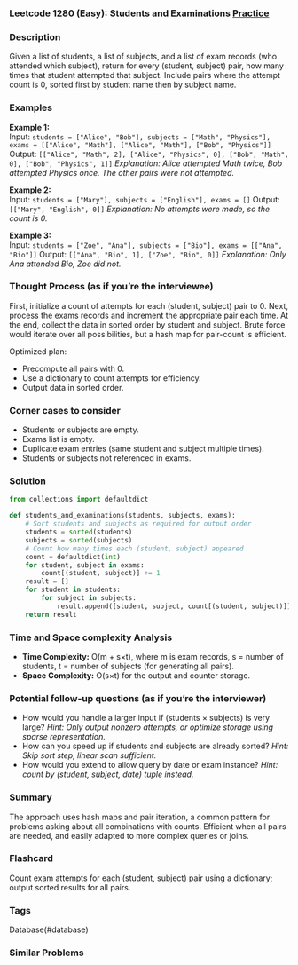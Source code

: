 ### Leetcode 1280 (Easy): Students and Examinations [Practice](https://leetcode.com/problems/students-and-examinations)

### Description  
Given a list of students, a list of subjects, and a list of exam records (who attended which subject), return for every (student, subject) pair, how many times that student attempted that subject. Include pairs where the attempt count is 0, sorted first by student name then by subject name.

### Examples  
**Example 1:**  
Input: `students = ["Alice", "Bob"], subjects = ["Math", "Physics"], exams = [["Alice", "Math"], ["Alice", "Math"], ["Bob", "Physics"]]`
Output: `[["Alice", "Math", 2], ["Alice", "Physics", 0], ["Bob", "Math", 0], ["Bob", "Physics", 1]]`
*Explanation: Alice attempted Math twice, Bob attempted Physics once. The other pairs were not attempted.*

**Example 2:**  
Input: `students = ["Mary"], subjects = ["English"], exams = []`
Output: `[["Mary", "English", 0]]`
*Explanation: No attempts were made, so the count is 0.*

**Example 3:**  
Input: `students = ["Zoe", "Ana"], subjects = ["Bio"], exams = [["Ana", "Bio"]]`
Output: `[["Ana", "Bio", 1], ["Zoe", "Bio", 0]]`
*Explanation: Only Ana attended Bio, Zoe did not.*


### Thought Process (as if you’re the interviewee)  
First, initialize a count of attempts for each (student, subject) pair to 0. Next, process the exams records and increment the appropriate pair each time. At the end, collect the data in sorted order by student and subject. Brute force would iterate over all possibilities, but a hash map for pair-count is efficient.

Optimized plan:
- Precompute all pairs with 0.
- Use a dictionary to count attempts for efficiency.
- Output data in sorted order.


### Corner cases to consider  
- Students or subjects are empty.
- Exams list is empty.
- Duplicate exam entries (same student and subject multiple times).
- Students or subjects not referenced in exams.


### Solution

```python
from collections import defaultdict

def students_and_examinations(students, subjects, exams):
    # Sort students and subjects as required for output order
    students = sorted(students)
    subjects = sorted(subjects)
    # Count how many times each (student, subject) appeared
    count = defaultdict(int)
    for student, subject in exams:
        count[(student, subject)] += 1
    result = []
    for student in students:
        for subject in subjects:
            result.append([student, subject, count[(student, subject)]])
    return result
```

### Time and Space complexity Analysis  

- **Time Complexity:** O(m + s×t), where m is exam records, s = number of students, t = number of subjects (for generating all pairs).
- **Space Complexity:** O(s×t) for the output and counter storage.


### Potential follow-up questions (as if you’re the interviewer)  

- How would you handle a larger input if (students × subjects) is very large?
  *Hint: Only output nonzero attempts, or optimize storage using sparse representation.*
- How can you speed up if students and subjects are already sorted?
  *Hint: Skip sort step, linear scan sufficient.*
- How would you extend to allow query by date or exam instance?
  *Hint: count by (student, subject, date) tuple instead.*

### Summary
The approach uses hash maps and pair iteration, a common pattern for problems asking about all combinations with counts. Efficient when all pairs are needed, and easily adapted to more complex queries or joins.


### Flashcard
Count exam attempts for each (student, subject) pair using a dictionary; output sorted results for all pairs.

### Tags
Database(#database)

### Similar Problems
